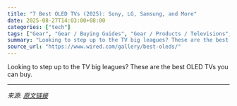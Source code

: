 ```yaml
---
title: "7 Best OLED TVs (2025): Sony, LG, Samsung, and More"
date: 2025-08-27T14:03:00+08:00
categories: ["tech"]
tags: ["Gear", "Gear / Buying Guides", "Gear / Products / Televisions", "Shopping", "buying guides", "TVs", "oled", "4K", "Buying Guide"]
summary: "Looking to step up to the TV big leagues? These are the best OLED TVs you can buy."
source_url: "https://www.wired.com/gallery/best-oleds/"
---
```


Looking to step up to the TV big leagues? These are the best OLED TVs you can buy.

---

*来源: [原文链接](https://www.wired.com/gallery/best-oleds/)*
